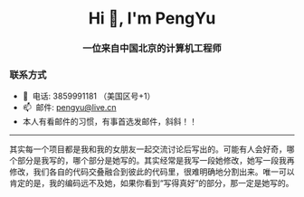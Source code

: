 <h1 align="center">Hi 👋, I'm PengYu</h1>
<h3 align="center">一位来自中国北京的计算机工程师</h3>

### 联系方式

- 💬&nbsp;&nbsp;电话: 3859991181 （美国区号+1）
- 📫&nbsp;&nbsp;邮件: pengyu@live.cn
- 本人有看邮件的习惯，有事首选发邮件，斜斜！！

---
其实每一个项目都是我和我的女朋友一起交流讨论后写出的。可能有人会好奇，哪个部分是我写的，哪个部分是她写的。其实经常是我写一段她修改，她写一段我再修改，我们各自的代码交叠融合到彼此的代码里，很难明确地分割出来。唯一可以肯定的是，我的编码远不及她，如果你看到“写得真好”的部分，那一定是她写的。

